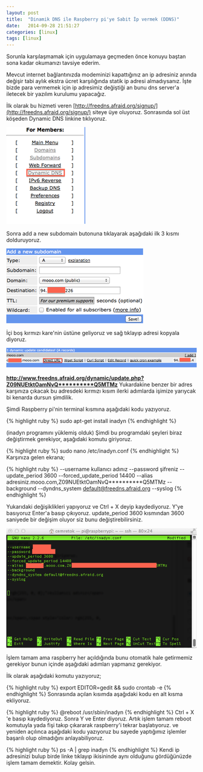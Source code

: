 ```yaml
---
layout: post
title:  "Dinamik DNS ile Raspberry pi'ye Sabit İp vermek (DDNS)"
date:   2014-09-28 21:51:27
categories: [linux]
tags: [linux]
---
```

Sorunla karşılaşmamak için uygulamaya geçmeden önce konuyu baştan sona kadar okumanızı tavsiye ederim.

Mevcut internet bağlantınızda modeminizi kapattığınız an ip adresiniz anında değişir tabi aylık ekstra ücret karşılığında statik ip adresi almadıysanız. İşte bizde para vermemek için ip adresimiz değiştiği an bunu dns server'a iletecek bir yazılım kurulumu yapacağız.

İlk olarak bu hizmeti veren [http://freedns.afraid.org/signup/](http://freedns.afraid.org/signup/) siteye üye oluyoruz. Sonrasında sol üst köşeden Dynamic DNS linkine tıklıyoruz.

![Resim](/images/5-1.png)<br>



Sonra add a new subdomain butonuna tıklayarak aşağıdaki  ilk 3 kısmı dolduruyoruz.

![Resim](/images/5-2.png)<br>

İçi boş kırmızı kare'nin üstüne geliyoruz ve sağ tıklayıp adresi kopyala diyoruz.

![Resim](/images/5-3.png)<br>

<b>http://www.freedns.afraid.org/dynamic/update.php?Z09NUEtktOamNvQ**********Q5MTMz</b>
Yukardakine benzer bir adres karşınıza çıkacak bu adresdeki kırmızı kısım ilerki adımlarda işimize yarıycak bi kenarda dursun şimdilik.

Şimdi Raspberry pi'nin terminal kısmına aşağıdaki kodu yazıyoruz.

{% highlight ruby %}
sudo apt-get install inadyn
{% endhighlight %}

 (inadyn programını yüklemiş olduk)
Şimdi bu programdaki şeyleri biraz değiştirmek gerekiyor, aşağıdaki komutu giriyoruz.


{% highlight ruby %}
sudo nano /etc/inadyn.conf
{% endhighlight %}
Karşınıza gelen ekrana;


{% highlight ruby %}
--username kullanıcı adınız
--password şifreniz
--update_period 3600
--forced_update_period 14400
--alias adresiniz.mooo.com,Z09NUEtktOamNvQ**********Q5MTMz
--background 
--dyndns_system default@freedns.afraid.org 
--syslog
{% endhighlight %}


Yukarıdaki değişiklikleri yapıyoruz ve Ctrl + X deyip kaydediyoruz. Y'ye basıyoruz Enter'a basıp çıkıyoruz.
update_period 3600 kısmından 3600 saniyede bir değişim oluyor siz bunu değiştirebilirsiniz.



![Resim](/images/5-4.png)<br>



İşlem tamam ama raspberry her açıldığında bunu otomatik hale getirmemiz gerekiyor bunun içinde aşağıdaki adımları yapmanız gerekiyor.

İlk olarak aşağıdaki komutu yazıyoruz;


{% highlight ruby %}
export EDITOR=gedit && sudo crontab -e
{% endhighlight %}
Sonrasında açılan kısımda aşağıdaki kodu en alt kısma ekliyoruz.


{% highlight ruby %}
@reboot /usr/sbin/inadyn
{% endhighlight %}
Ctrl + X 'e basıp kaydediyoruz. Sonra Y ve Enter diyoruz. Artık işlem tamam reboot komutuyla yada fişi takıp çıkararak raspberry'i tekrar başlatıyoruz. ve yeniden açılınca aşağıdaki kodu yazıyoruz bu sayede yaptığımız işlemler başarılı olup olmadığını anlayabiliyoruz.


{% highlight ruby %}
ps -A | grep inadyn
{% endhighlight %}
Kendi ip adresinizi bulup birde linke tıklayıp ikisininde aynı olduğunu gördüğünüzde işlem tamam demektir.
Kolay gelsin.

